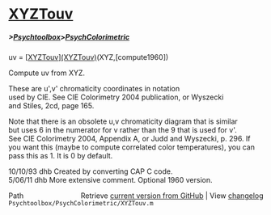 # [XYZTouv](XYZTouv)
##### >[Psychtoolbox](Psychtoolbox)>[PsychColorimetric](PsychColorimetric)

uv = [[XYZTouv](XYZTouv)][(XYZTouv)]((XYZTouv))(XYZ,[compute1960])  
  
Compute uv from XYZ.  
  
These are u',v' chromaticity coordinates in notation  
used by CIE.  See CIE Colorimetry 2004 publication, or Wyszecki  
and Stiles, 2cd, page 165.  
  
Note that there is an obsolete u,v chromaticity diagram that is similar  
but uses 6 in the numerator for v rather than the 9 that is used for v'.  
See CIE Colorimetry 2004, Appendix A, or Judd and Wyszecki, p. 296. If  
you want this (maybe to compute correlated color temperatures), you can  
pass this as 1.  It is 0 by default.  
  
10/10/93  dhb   Created by converting CAP C code.  
5/06/11   dhb   More extensive comment.  Optional 1960 version.   




<div class="code_header" style="text-align:right;">
  <span style="float:left;">Path&nbsp;&nbsp;</span> <span class="counter">Retrieve <a href=
  "https://raw.github.com/Psychtoolbox-3/Psychtoolbox-3/beta/Psychtoolbox/PsychColorimetric/XYZTouv.m">current version from GitHub</a> | View <a href=
  "https://github.com/Psychtoolbox-3/Psychtoolbox-3/commits/beta/Psychtoolbox/PsychColorimetric/XYZTouv.m">changelog</a></span>
</div>
<div class="code">
  <code>Psychtoolbox/PsychColorimetric/XYZTouv.m</code>
</div>

